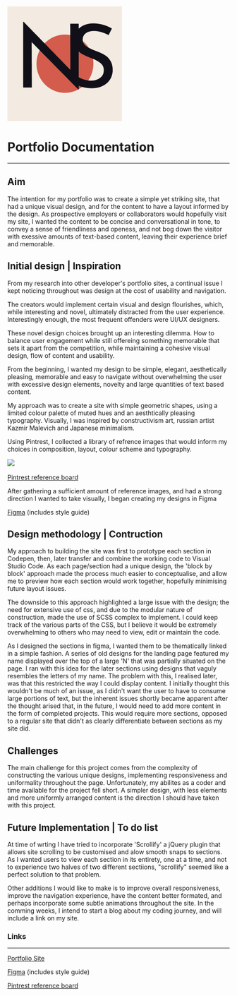 ![](https://github.com/Nick-Son/portfolio/blob/master/assets/img/logo-2.png?raw=true "Logo Title Text 1")

# Portfolio Documentation
---
## Aim
The intention for my portfolio was to create a simple yet striking site, that had a unique visual design, and for the content to have a layout informed by the design. As prospective employers or collaborators would hopefully visit my site, I wanted the content to be concise and conversational in tone, to convey a sense of friendliness and openess, and not bog down the visitor with exessive amounts of text-based content, leaving their experience brief and memorable.

## Initial design | Inspiration
From my research into other developer's portfolio sites, a continual issue I kept noticing throughout was design at the  cost of usability and navigation.

The creators would implement certain visual and design flourishes, which, while interesting and novel, ultimately distracted from the user experience. Interestingly enough, the most frequent offenders were UI/UX designers.

These novel design choices brought up an interesting dilemma. How to balance user engagement while still offereing something memorable that sets it apart from the competition, while maintaining a cohesive visual design, flow of content and usability.

From the beginning, I wanted my design to be simple, elegant, aesthetically pleasing, memorable and easy to navigate without overwhelming the user with excessive design elements, novelty and large quantities of text based content.

My approach was to create a site with simple geometric shapes, using a limited colour palette of muted hues and an aesthtically pleasing typography. Visually, I was inspired by constructivism art, russian artist Kazmir Malevich and Japanese minimalism.

Using Pintrest, I collected a library of refrence images that would inform my choices in composition, layout, colour scheme and typography.

![](https://s-media-cache-ak0.pinimg.com/originals/68/35/29/683529b38c69c5d08923b4183e6cef9c.png)

[Pintrest reference board](https://au.pinterest.com/nicksonner/portfolio/)

After gathering a sufficient amount of reference images, and had a strong direction I wanted to take visually, I began creating my designs in Figma


[Figma](https://www.figma.com/file/H5z6K6qANoc9z8b7agdJNTnH/Portfolio-Designs) (includes style guide)


## Design methodology | Contruction
My approach to building the site was first to prototype each section in Codepen, then, later transfer and combine the working code to Visual Studio Code. As each page/section had a unique design, the 'block by block' approach made the process much easier to conceptualise, and allow me to preview how each section would work together, hopefully minimising future layout issues.

The downside to this approach highlighted a large issue with the design; the need for extensive use of css, and due to the modular nature of construction, made the use of SCSS complex to implement. I could keep track of the various parts of the CSS, but I believe it would be extremely overwhelming to others who may need to view, edit or maintain the code.

As I designed the sections in figma, I wanted them to be thematically linked in a simple fashion. A series of old designs for the landing page featured my name displayed over the top of a large 'N' that was partially situated on the page. I ran with this idea for the later sections using designs that vaguly resembles the letters of my name. The problem with this, I realised later, was that this restricted the way I could display content. I initially thought this wouldn't be much of an issue, as I didn't want the user to have to consume large portions of text, but the inherent issues shortly became apparent after the thought arised that, in the future, I would need to add more content in the form of completed projects. This would require more sections, opposed to a regular site that didn't as clearly differentiate between sections as my site did.

## Challenges
The main challenge for this project comes from the complexity of constructing the various unique designs, implementing responsiveness and uniformality throughout the page. Unfortunately, my abilites as a coder and time available for the project fell short. A simpler design, with less elements and more uniformly arranged content is the direction I should have taken with this project. 

## Future Implementation | To do list
At time of wrting I have tried to incorporate 'Scrollify' a jQuery plugin that allows site scrolling to be customised and alow smooth snaps to sections. As I wanted users to view each section in its entirety, one at a time, and not to experience two halves of two different sectiions, "scrollify" seemed like a perfect solution to that problem.

Other additions I would like to make is to improve overall responsiveness, improve the navigation experience, have the content better formated, and perhaps incorporate some subtle animations throughout the site. In the comming weeks, I intend to start a blog about my coding journey, and will include a link on my site.

### Links
---

[Portfolio Site](nicksonner.io)

[Figma](https://www.figma.com/file/H5z6K6qANoc9z8b7agdJNTnH/Portfolio-Designs) (includes style guide)

[Pintrest reference board](https://au.pinterest.com/nicksonner/portfolio/)





